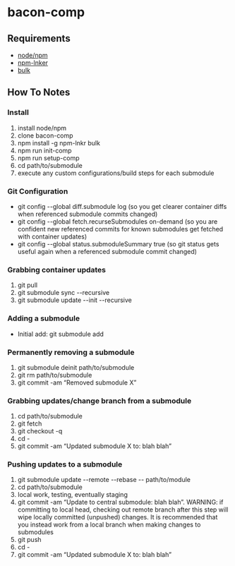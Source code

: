 # bacon-comp

## Requirements
* [node/npm](https://nodejs.org/en/)
* [npm-lnker](https://github.com/ostosh/npm-lnkr)
* [bulk](https://github.com/timoxley/bulk)

## How To Notes

### Install
1. install node/npm
2. clone bacon-comp
3. npm install -g npm-lnkr bulk
4. npm run init-comp
5. npm run setup-comp
6. cd path/to/submodule
7. execute any custom configurations/build steps for each submodule

### Git Configuration
* git config --global diff.submodule log (so you get clearer container diffs when referenced submodule commits changed)
* git config --global fetch.recurseSubmodules on-demand (so you are confident new referenced commits for known submodules get fetched with container updates)
* git config --global status.submoduleSummary true (so git status gets useful again when a referenced submodule commit changed)

### Grabbing container updates
1. git pull
2. git submodule sync --recursive
3. git submodule update --init --recursive

### Adding a submodule
* Initial add: git submodule add <url> <path>

### Permanently removing a submodule
1. git submodule deinit path/to/submodule
2. git rm path/to/submodule
3. git commit -am “Removed submodule X”

### Grabbing updates/change branch from a submodule
1. cd path/to/submodule
2. git fetch
3. git checkout -q <commit-sha1>
4. cd -
5. git commit -am “Updated submodule X to: blah blah”

### Pushing updates to a submodule
1. git submodule update --remote --rebase -- path/to/module
2. cd path/to/submodule
3. local work, testing, eventually staging
4. git commit -am “Update to central submodule: blah blah”. WARNING: if committing to local head, checking out remote branch after this step will wipe locally committed (unpushed) changes. It is recommended that you instead work from a local branch when making changes to submodules
5. git push
6. cd -
7. git commit -am “Updated submodule X to: blah blah”
